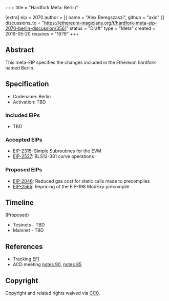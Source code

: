+++
title = "Hardfork Meta: Berlin"

[extra]
eip = 2070
author = [{ name = "Alex Beregszaszi", github = "axic" }]
discussions_to = "https://ethereum-magicians.org/t/hardfork-meta-eip-2070-berlin-discussion/3561"
status = "Draft"
type = "Meta"
created = 2019-05-20
requires = "1679"
+++

## Abstract

This meta-EIP specifies the changes included in the Ethereum hardfork named Berlin.

## Specification

- Codename: Berlin
- Activation: TBD

### Included EIPs

- TBD

### Accepted EIPs

- [EIP-2315](https://eips.ethereum.org/EIPS/eip-2315): Simple Subroutines for the EVM
- [EIP-2537](https://github.com/ethereum/EIPs/pull/2537): BLS12-381 curve operations

### Proposed EIPs

- [EIP-2046](https://eips.ethereum.org/EIPS/eip-2046): Reduced gas cost for static calls made to precompiles
- [EIP-2565](https://eips.ethereum.org/EIPS/eip-2565): Repricing of the EIP-198 ModExp precompile

## Timeline

(Proposed)
- Testnets - TBD
- Mainnet - TBD

## References

- Tracking [EFI](https://github.com/orgs/ethereum/projects/5)
- ACD meeting [notes 90](https://github.com/ethereum/pm/blob/master/All%20Core%20Devs%20Meetings/Meeting%2090.md), [notes 85](https://github.com/ethereum/pm/blob/ee277386af75621c48923f9740e4913ee241cd05/All%20Core%20Devs%20Meetings/Meeting%2085.md)

## Copyright

Copyright and related rights waived via [CC0](https://creativecommons.org/publicdomain/zero/1.0/).
